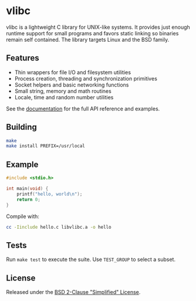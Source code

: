 # vlibc

vlibc is a lightweight C library for UNIX-like systems. It provides just enough runtime support for small
programs and favors static linking so binaries remain self contained. The library targets Linux and the BSD
family.

## Features

- Thin wrappers for file I/O and filesystem utilities
- Process creation, threading and synchronization primitives
- Socket helpers and basic networking functions
- Small string, memory and math routines
- Locale, time and random number utilities

See the [documentation](docs/index.md) for the full API reference and examples.

## Building

```sh
make
make install PREFIX=/usr/local
```

## Example

```c
#include <stdio.h>

int main(void) {
    printf("hello, world\n");
    return 0;
}
```

Compile with:

```sh
cc -Iinclude hello.c libvlibc.a -o hello
```

## Tests

Run `make test` to execute the suite. Use `TEST_GROUP` to select a subset.

## License

Released under the [BSD 2-Clause "Simplified" License](LICENSE).
